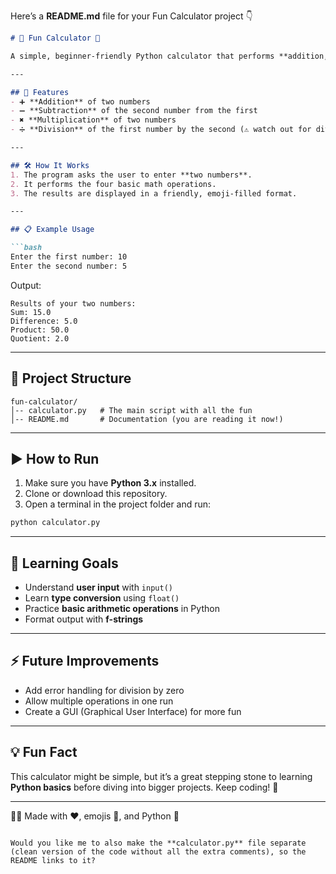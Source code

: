 Here’s a **README.md** file for your Fun Calculator project 👇

````markdown
# 🎉 Fun Calculator 🎉  

A simple, beginner-friendly Python calculator that performs **addition, subtraction, multiplication, and division** on two numbers. Built with extra fun, emojis, and clear explanations for learning purposes. 😎✨  

---

## 🚀 Features  
- ➕ **Addition** of two numbers  
- ➖ **Subtraction** of the second number from the first  
- ✖️ **Multiplication** of two numbers  
- ➗ **Division** of the first number by the second (⚠️ watch out for division by zero!)  

---

## 🛠️ How It Works  
1. The program asks the user to enter **two numbers**.  
2. It performs the four basic math operations.  
3. The results are displayed in a friendly, emoji-filled format.  

---

## 📋 Example Usage  

```bash
Enter the first number: 10
Enter the second number: 5
````

Output:

```text
Results of your two numbers:
Sum: 15.0
Difference: 5.0
Product: 50.0
Quotient: 2.0
```

---

## 📂 Project Structure

```
fun-calculator/
│-- calculator.py   # The main script with all the fun
│-- README.md       # Documentation (you are reading it now!)
```

---

## ▶️ How to Run

1. Make sure you have **Python 3.x** installed.
2. Clone or download this repository.
3. Open a terminal in the project folder and run:

```bash
python calculator.py
```

---

## 🎯 Learning Goals

* Understand **user input** with `input()`
* Learn **type conversion** using `float()`
* Practice **basic arithmetic operations** in Python
* Format output with **f-strings**

---

## ⚡ Future Improvements

* Add error handling for division by zero
* Allow multiple operations in one run
* Create a GUI (Graphical User Interface) for more fun

---

## 💡 Fun Fact

This calculator might be simple, but it’s a great stepping stone to learning **Python basics** before diving into bigger projects. Keep coding! 🚀

---

👨‍💻 Made with ❤️, emojis 🎉, and Python 🐍

```

Would you like me to also make the **calculator.py** file separate (clean version of the code without all the extra comments), so the README links to it?
```
